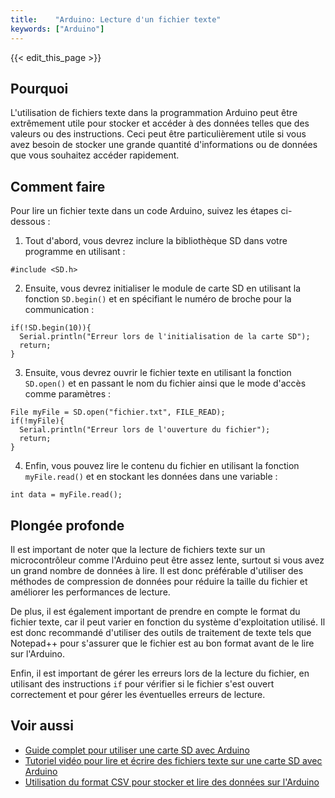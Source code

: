 ```yaml
---
title:    "Arduino: Lecture d'un fichier texte"
keywords: ["Arduino"]
---
```


{{< edit_this_page >}}

## Pourquoi

L'utilisation de fichiers texte dans la programmation Arduino peut être extrêmement utile pour stocker et accéder à des données telles que des valeurs ou des instructions. Ceci peut être particulièrement utile si vous avez besoin de stocker une grande quantité d'informations ou de données que vous souhaitez accéder rapidement.

## Comment faire

Pour lire un fichier texte dans un code Arduino, suivez les étapes ci-dessous :

1. Tout d'abord, vous devrez inclure la bibliothèque SD dans votre programme en utilisant :


```Arduino
#include <SD.h>
```

2. Ensuite, vous devrez initialiser le module de carte SD en utilisant la fonction ``SD.begin()`` et en spécifiant le numéro de broche pour la communication :

```Arduino
if(!SD.begin(10)){
  Serial.println("Erreur lors de l'initialisation de la carte SD");
  return;
}
```

3. Ensuite, vous devrez ouvrir le fichier texte en utilisant la fonction ``SD.open()`` et en passant le nom du fichier ainsi que le mode d'accès comme paramètres :

```Arduino
File myFile = SD.open("fichier.txt", FILE_READ);
if(!myFile){
  Serial.println("Erreur lors de l'ouverture du fichier");
  return;
}
```

4. Enfin, vous pouvez lire le contenu du fichier en utilisant la fonction ``myFile.read()`` et en stockant les données dans une variable :

```Arduino
int data = myFile.read();
```

## Plongée profonde

Il est important de noter que la lecture de fichiers texte sur un microcontrôleur comme l'Arduino peut être assez lente, surtout si vous avez un grand nombre de données à lire. Il est donc préférable d'utiliser des méthodes de compression de données pour réduire la taille du fichier et améliorer les performances de lecture.

De plus, il est également important de prendre en compte le format du fichier texte, car il peut varier en fonction du système d'exploitation utilisé. Il est donc recommandé d'utiliser des outils de traitement de texte tels que Notepad++ pour s'assurer que le fichier est au bon format avant de le lire sur l'Arduino.

Enfin, il est important de gérer les erreurs lors de la lecture du fichier, en utilisant des instructions ``if`` pour vérifier si le fichier s'est ouvert correctement et pour gérer les éventuelles erreurs de lecture.

## Voir aussi

- [Guide complet pour utiliser une carte SD avec Arduino](https://www.arduino.cc/en/Reference/SD)
- [Tutoriel vidéo pour lire et écrire des fichiers texte sur une carte SD avec Arduino](https://www.youtube.com/watch?v=qKuMuNE7pEI)
- [Utilisation du format CSV pour stocker et lire des données sur l'Arduino](https://www.instructables.com/id/A-simple-data-logger-for-the-Arduino-and-or-SD-car/)